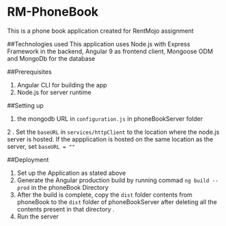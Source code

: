 # RM-PhoneBook
This is a phone book application created for RentMojo assignment

##Technologies used
This application uses Node.js with Express Framework in the backend, Angular 9 as frontend client, Mongoose ODM and MongoDb for the
database

##Prerequisites 
1. Angular CLI for building the app
2. Node.js for server runtime

##Setting up 
1.  the mongodb URL in `configuration.js` in phoneBookServer folder

2 . Set the `baseURL` in `services/httpClient` to the location where the node.js server is hosted.
If the appplication is hosted on the same location as the server, set `baseURL = ""`

##Deployment
1. Set up the Application as stated above
2. Generate the Angular production build by running commad `ng build --prod` in the phoneBook Directory
3. After the build is complete, copy the `dist` folder contents from phoneBook to the `dist` folder of phoneBookServer 
after deleting all the contents present in that directory .
4. Run the server




